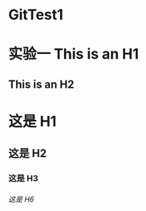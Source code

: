 # GitTest1
实验一
This is an H1 
============= 
This is an H2 
-------------
# 这是 H1
## 这是 H2
### 这是 H3 ######
###### 这是 H6
